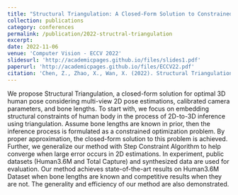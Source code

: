 ```yaml
---
title: "Structural Triangulation: A Closed-Form Solution to Constrained 3D Human Pose Estimation"
collection: publications
category: conferences
permalink: /publication/2022-structral-triangulation
excerpt: 
date: 2022-11-06
venue: 'Computer Vision - ECCV 2022'
slidesurl: 'http://academicpages.github.io/files/slides1.pdf'
paperurl: 'http://academicpages.github.io/files/ECCV22.pdf'
citation: 'Chen, Z., Zhao, X., Wan, X. (2022). Structural Triangulation: A Closed-Form Solution to Constrained 3D Human Pose Estimation. In: Avidan, S., Brostow, G., Cissé, M., Farinella, G.M., Hassner, T. (eds) Computer Vision – ECCV 2022. ECCV 2022. Lecture Notes in Computer Science, vol 13665. Springer, Cham. https://doi.org/10.1007/978-3-031-20065-6_40'
---
```


We propose Structural Triangulation, a closed-form solution for optimal 3D human pose considering multi-view 2D pose estimations, calibrated camera parameters, and bone lengths. To start with, we focus on embedding structural constraints of human body in the process of 2D-to-3D inference using triangulation. Assume bone lengths are known in prior, then the inference process is formulated as a constrained optimization problem. By proper approximation, the closed-form solution to this problem is achieved. Further, we generalize our method with Step Constraint Algorithm to help converge when large error occurs in 2D estimations. In experiment, public datasets (Human3.6M and Total Capture) and synthesized data are used for evaluation. Our method achieves state-of-the-art results on Human3.6M Dataset when bone lengths are known and competitive results when they are not. The generality and efficiency of our method are also demonstrated.
